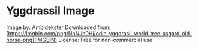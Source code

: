 # Yggdrassil Image

Image by: [Ambidekster](https://imgbin.com/user/Ambidekster)
Downloaded from: [https://imgbin.com/png/NnNJh0Hj/odin-yggdrasil-world-tree-asgard-old-norse-png](IMGBIN)
License: Free for non-commercial use


